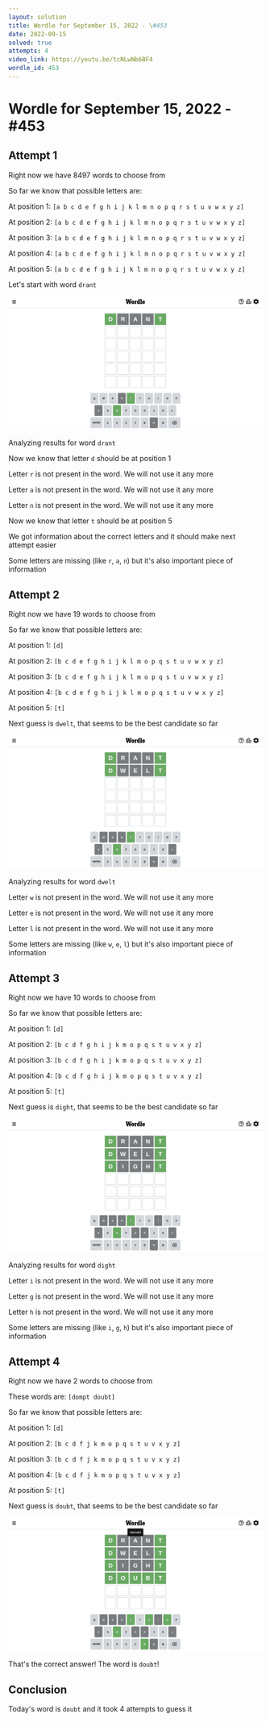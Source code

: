 ```yaml
---
layout: solution
title: Wordle for September 15, 2022 - \#453
date: 2022-09-15
solved: true
attempts: 4
video_link: https://youtu.be/tcNLwNb6BF4
wordle_id: 453
---
```


# Wordle for September 15, 2022 - \#453

## Attempt 1

Right now we have 8497 words to choose from

So far we know that possible letters are:

At position 1: `[a b c d e f g h i j k l m n o p q r s t u v w x y z]`

At position 2: `[a b c d e f g h i j k l m n o p q r s t u v w x y z]`

At position 3: `[a b c d e f g h i j k l m n o p q r s t u v w x y z]`

At position 4: `[a b c d e f g h i j k l m n o p q r s t u v w x y z]`

At position 5: `[a b c d e f g h i j k l m n o p q r s t u v w x y z]`

Let's start with word `drant`

![Attempt 1](2022-09-15/attempt-1.png)

Analyzing results for word `drant`

Now we know that letter `d` should be at position 1

Letter `r` is not present in the word. We will not use it any more

Letter `a` is not present in the word. We will not use it any more

Letter `n` is not present in the word. We will not use it any more

Now we know that letter `t` should be at position 5

We got information about the correct letters and it should make next attempt easier

Some letters are missing (like `r`, `a`, `n`) but it's also important piece of information



## Attempt 2

Right now we have 19 words to choose from

So far we know that possible letters are:

At position 1: `[d]`

At position 2: `[b c d e f g h i j k l m o p q s t u v w x y z]`

At position 3: `[b c d e f g h i j k l m o p q s t u v w x y z]`

At position 4: `[b c d e f g h i j k l m o p q s t u v w x y z]`

At position 5: `[t]`

Next guess is `dwelt`, that seems to be the best candidate so far

![Attempt 2](2022-09-15/attempt-2.png)

Analyzing results for word `dwelt`

Letter `w` is not present in the word. We will not use it any more

Letter `e` is not present in the word. We will not use it any more

Letter `l` is not present in the word. We will not use it any more

Some letters are missing (like `w`, `e`, `l`) but it's also important piece of information



## Attempt 3

Right now we have 10 words to choose from

So far we know that possible letters are:

At position 1: `[d]`

At position 2: `[b c d f g h i j k m o p q s t u v x y z]`

At position 3: `[b c d f g h i j k m o p q s t u v x y z]`

At position 4: `[b c d f g h i j k m o p q s t u v x y z]`

At position 5: `[t]`

Next guess is `dight`, that seems to be the best candidate so far

![Attempt 3](2022-09-15/attempt-3.png)

Analyzing results for word `dight`

Letter `i` is not present in the word. We will not use it any more

Letter `g` is not present in the word. We will not use it any more

Letter `h` is not present in the word. We will not use it any more

Some letters are missing (like `i`, `g`, `h`) but it's also important piece of information



## Attempt 4

Right now we have 2 words to choose from

These words are: `[dompt doubt]`

So far we know that possible letters are:

At position 1: `[d]`

At position 2: `[b c d f j k m o p q s t u v x y z]`

At position 3: `[b c d f j k m o p q s t u v x y z]`

At position 4: `[b c d f j k m o p q s t u v x y z]`

At position 5: `[t]`

Next guess is `doubt`, that seems to be the best candidate so far

![Attempt 4](2022-09-15/attempt-4.png)

That's the correct answer! The word is `doubt`!

## Conclusion

Today's word is `doubt` and it took 4 attempts to guess it

